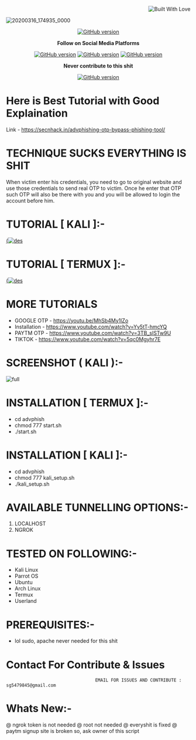 <p align="right">
  <a><img title="Built With Love" src="https://forthebadge.com/images/badges/uses-html.svg" ></a>
 </p>

![20200316_174935_0000](https://user-images.githubusercontent.com/55870659/79133536-08bb1700-7d61-11ea-84a0-8e7fcbb70392.png)
<p align="center">
<a href="https://github.com/Ignitetch/AdvPhishing/releases"><img title="GitHub version" src="https://img.shields.io/badge/version-2.0-blue" ></a>  
</p>

<p align="center">
  <b> Follow on Social Media Platforms </b>
</p>
<p align="center">
<a href="https://www.facebook.com/profile.php?id=100016971998117"><img title="GitHub version" src="https://img.shields.io/badge/-Facebook-blue" ></a> <a href="https://www.youtube.com/channel/UCfBDWui9dSRbCmT32jf848Q"><img title="GitHub version" src="https://img.shields.io/badge/-youtube-red" ></a> <a href="https://www.linkedin.com/in/shubham-goyal-sgpro"><img title="GitHub version" src="https://img.shields.io/badge/-Linkedin-green" ></a>
</p>
<p align="center">
  <b> Never contribute to this shit </b>
</p>
<p align="center">
<a href="https://www.paypal.com/paypalme2/Goyal827"><img title="GitHub version" src="https://camo.githubusercontent.com/ae8af018f80649f3d379eb23dbf59acceaffa24e/68747470733a2f2f6c69626572617061792e636f6d2f6173736574732f776964676574732f646f6e6174652e737667"></a>
</p>

# Here is Best Tutorial with Good Explaination
Link - https://secnhack.in/advphishing-otp-bypass-phishing-tool/

# TECHNIQUE SUCKS EVERYTHING IS SHIT 

When victim enter his credentials, you need to go to original website and use those credentials to send real OTP to victim. Once he enter that OTP such OTP will also be there with you and you will be allowed to login the account before him.

# TUTORIAL [ KALI ]:-
[(![des](https://user-images.githubusercontent.com/55870659/77065337-7b7de000-69b7-11ea-915d-4dad81d2e892.png)](https://www.youtube.com/watch?v=MhSb4My1lZo)

# TUTORIAL [ TERMUX ]:-
[(![des](https://user-images.githubusercontent.com/55870659/79192397-73119d00-7ddd-11ea-865f-9128abe2fba9.jpg)](https://www.youtube.com/watch?v=LO3hX1lLBjI)

# MORE TUTORIALS 
* GOOGLE OTP - https://youtu.be/MhSb4My1lZo
* Installation - https://www.youtube.com/watch?v=Yv5tT-hmcYQ
* PAYTM OTP - https://www.youtube.com/watch?v=3TB_sISTw9U
* TIKTOK -    https://www.youtube.com/watch?v=5qc0Mgyhr7E

# SCREENSHOT ( KALI ):-
![full](https://user-images.githubusercontent.com/55870659/79147250-a7f80280-7d91-11ea-894a-d7d685a6e8cb.png)


# INSTALLATION [ TERMUX ]:-
* cd advphish
* chmod 777 start.sh
* ./start.sh

# INSTALLATION [ KALI ]:-
* cd advphish
* chmod 777 kali_setup.sh
* ./kali_setup.sh

# AVAILABLE TUNNELLING OPTIONS:-

1. LOCALHOST
2. NGROK



# TESTED ON FOLLOWING:-

* Kali Linux
* Parrot OS
* Ubuntu
* Arch Linux
* Termux
* Userland



# PREREQUISITES:-

* lol sudo, apache never needed for this shit




# Contact For Contribute & Issues 

                                      EMAIL FOR ISSUES AND CONTRIBUTE : sg5479845@gmail.com



# Whats New:-

@ ngrok token is not needed 
@ root not needed
@ everyshit is fixed 
@ paytm signup site is broken so, ask owner of this script
